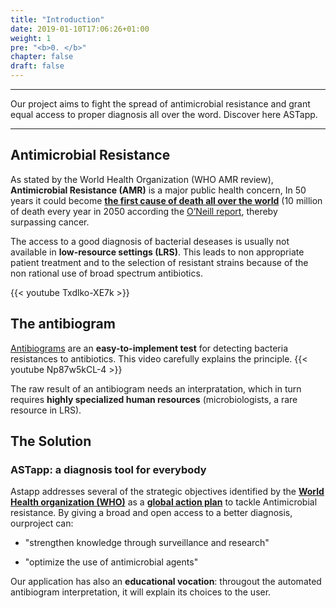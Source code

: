 ```yaml
---
title: "Introduction"
date: 2019-01-10T17:06:26+01:00
weight: 1
pre: "<b>0. </b>"
chapter: false
draft: false
---
```

___
Our project aims to fight the spread of antimicrobial resistance and grant equal access to proper diagnosis all over the word.
Discover here <span class="ast">AST</span><span class="app">app</span>.
___

## <i class="fas fa-biohazard"></i> Antimicrobial Resistance
As stated by the World Health Organization (WHO AMR review), <b>Antimicrobial Resistance (AMR)</b> is a major public health concern, In 50 years it could become <b>[the first cause of death all over the world](/ASTapp-overview/en/suppl/oneill/)</b> (10 million of death every year in 2050 according the [O’Neill report](.(https://amr-review.org/sites/default/files/AMR%20Review%20Paper%20-%20Tackling%20a%20crisis%20for%20the%20health%20and%20wealth%20of%20nations_1.pdf)), thereby surpassing cancer.

The access to a good diagnosis of bacterial deseases is usually not available in <b>low-resource settings (LRS)</b>. This leads to non appropriate patient treatment and to the selection of resistant strains because of the non rational use of broad spectrum antibiotics. 


{{< youtube Txdlko-XE7k >}}



## <i class="fas fa-dot-circle"></i> The antibiogram
[Antibiograms](https://en.wikipedia.org/wiki/Antibiotic_sensitivity) are an <b>easy-to-implement test</b> for detecting bacteria resistances to antibiotics.
This video carefully explains the principle.
{{< youtube Np87w5kCL-4 >}}

The raw result of an antibiogram needs an interpratation, which in turn requires <b>highly specialized human resources</b> (microbiologists, a rare resource in LRS).

## <i class="far fa-lightbulb"></i> The Solution

### <span class="ast">AST</span><span class="app">app</span>: a diagnosis tool for everybody

Astapp addresses several of the strategic objectives identified by the <b>[World Health organization (WHO)](https://www.who.int/antimicrobial-resistance/en/)</b> as a <b>[global action plan](https://www.who.int/antimicrobial-resistance/global-action-plan/en/)</b> to tackle Antimicrobial resistance.
By giving a broad and open access to a better diagnosis, ourproject can:

- "strengthen knowledge through surveillance and research"

- "optimize the use of antimicrobial agents"

Our application has also an <b>educational vocation</b>: througout the automated antibiogram interpretation, it will explain its choices to the user.

